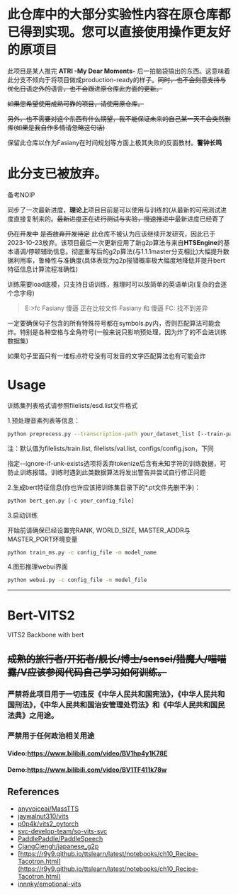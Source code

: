 # 此仓库中的大部分实验性内容在原仓库都已得到实现。您可以直接使用操作更友好的原项目





此项目是某人推完 **ATRI -My Dear Moments-** 后一拍脑袋搞出的东西。这意味着此分支不倾向于将项目做成production-ready的样子。~~同时，也不会刻意支持与优化日语之外的语言，也不会跟进原仓库此方面的更新。~~

~~如果您希望使用成熟可靠的项目，请使用原仓库。~~

~~另外，也不需要对这个东西有什么期望，我不能保证未来的自己某一天不会突然删库(如果是我自作多情请忽略这句话)~~

保留此仓库以作为Fasiany在时间规划等方面上极其失败的反面教材。**警钟长鸣**

# 此分支已被放弃。

备考NOIP

同步了一次最新进度，**理论上**项目目前是可以使用与训练的(从最新的可用测试进度直接复制来的。~~最新进度正在进行测试与实验，慢速推进中~~最新进度已经寄了

~~仍在开发中~~ ~~是否放弃开发待定~~ 此仓库不被认为应该继续开发研究，因此已于2023-10-23放弃。该项目最后一次更新应用了新g2p算法与来自**HTSEngine**的基本语调/停顿辅助信息。彻底重写后的g2p算法(与1.1.1master分支相比)大幅提升数据利用率，鲁棒性与准确度(具体表现为g2p报错概率极大幅度地降低并提升bert特征信息计算流程准确性)

训练需要load底模，只支持日语训练，推理时可以放简单的英语单词(复杂的会逐个念字母)

> E:\>fc Fasiany 傻逼
> 正在比较文件 Fasiany 和 傻逼
> FC: 找不到差异

一定要确保句子包含的所有特殊符号都在symbols.py内，否则匹配算法可能会炸。特别是各种空格与全角符号(一般来说只影响预处理，因为炸了的不会进训练数据集)

如果句子里面只有一堆标点符号没有可发音的文字匹配算法也有可能会炸


# Usage 

训练集列表格式请参照filelists/esd.list文件格式

1.预处理音素列表等信息：

~~~bash
python preprocess.py --transcription-path your_dataset_list [--train-path training_dataset_path] [--val-path evaluating_dataset_path] [--config-path config_file_path] [--ignore-if-unk-exists]
~~~

注：默认值为filelists/train.list, filelists/val.list, configs/config.json，下同

指定--ignore-if-unk-exists选项将丢弃tokenize后含有未知字符的训练数据，可防止训练报错。训练时遇到此类数据算法将发出警告并尝试自行修正问题

2.生成bert特征信息(你也许应该把训练集目录下的*.pt文件先删干净)：

~~~bash
python bert_gen.py [-c your_config_file]
~~~

3.启动训练

开始前请确保已经设置完RANK, WORLD_SIZE, MASTER_ADDR与MASTER_PORT环境变量

~~~bash
python train_ms.py -c config_file -m model_name
~~~

4.图形推理webui界面

~~~bash
python webui.py -c config_file -m model_file
~~~
---

# Bert-VITS2

VITS2 Backbone with bert
## ~~成熟的旅行者/开拓者/舰长/博士/sensei/猎魔人/喵喵露/V应该参阅代码自己学习如何训练。~~
### 严禁将此项目用于一切违反《中华人民共和国宪法》，《中华人民共和国刑法》，《中华人民共和国治安管理处罚法》和《中华人民共和国民法典》之用途。
### 严禁用于任何政治相关用途
#### Video:https://www.bilibili.com/video/BV1hp4y1K78E
#### Demo:https://www.bilibili.com/video/BV1TF411k78w
## References
+ [anyvoiceai/MassTTS](https://github.com/anyvoiceai/MassTTS)
+ [jaywalnut310/vits](https://github.com/jaywalnut310/vits)
+ [p0p4k/vits2_pytorch](https://github.com/p0p4k/vits2_pytorch)
+ [svc-develop-team/so-vits-svc](https://github.com/svc-develop-team/so-vits-svc)
+ [PaddlePaddle/PaddleSpeech](https://github.com/PaddlePaddle/PaddleSpeech)
+ [CjangCjengh/japanese_g2p](https://github.com/CjangCjengh/japanese_g2p)
+ [https://r9y9.github.io/ttslearn/latest/notebooks/ch10_Recipe-Tacotron.html](https://r9y9.github.io/ttslearn/latest/notebooks/ch10_Recipe-Tacotron.html)
+ [innnky/emotional-vits](https://github.com/innnky/emotional-vits)
